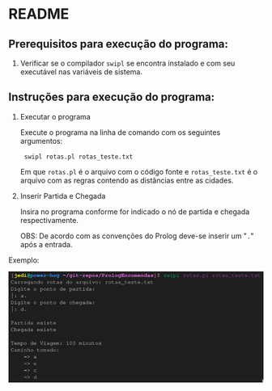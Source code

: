 # README

## Prerequisitos para execução do programa:
1. Verificar se o compilador `swipl` se encontra instalado e com seu executável nas variáveis de sistema.

## Instruções para execução do programa:
1. Executar o programa

    Execute o programa na linha de comando com os seguintes argumentos:

        swipl rotas.pl rotas_teste.txt

    Em que `rotas.pl` é o arquivo com o código fonte e `rotas_teste.txt` é o arquivo com as regras contendo as distâncias entre as cidades.

2. Inserir Partida e Chegada

    Insira no programa conforme for indicado o nó de partida e chegada respectivamente.

    OBS: De acordo com as convenções do Prolog deve-se inserir um "`.`" após a entrada.

Exemplo:

![Exemplo de execução](img1.png "Imagem 1: Exemplo de execução.")
